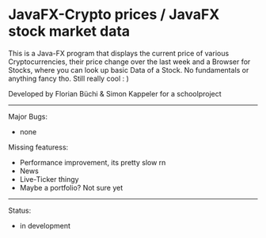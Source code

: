 # JavaFX-Crypto prices / JavaFX stock market data

This is a Java-FX program that displays the current price of various Cryptocurrencies, their price change over the last week and a Browser for Stocks, where you can look up basic Data of a Stock. No fundamentals or anything fancy tho.
Still really cool  : )                  

Developed by Florian Büchi & Simon Kappeler for a schoolproject           

---------------------------------------------------------------------------
Major Bugs:           
- none
                               
Missing featuress:      
- Performance improvement, its pretty slow rn      
- News
- Live-Ticker thingy
- Maybe a portfolio? Not sure yet

----
Status:
- in development
